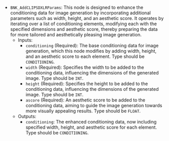 - `BNK_AddCLIPSDXLRParams`: This node is designed to enhance the conditioning data for image generation by incorporating additional parameters such as width, height, and an aesthetic score. It operates by iterating over a list of conditioning elements, modifying each with the specified dimensions and aesthetic score, thereby preparing the data for more tailored and aesthetically pleasing image generation.
    - Inputs:
        - `conditioning` (Required): The base conditioning data for image generation, which this node modifies by adding width, height, and an aesthetic score to each element. Type should be `CONDITIONING`.
        - `width` (Required): Specifies the width to be added to the conditioning data, influencing the dimensions of the generated image. Type should be `INT`.
        - `height` (Required): Specifies the height to be added to the conditioning data, influencing the dimensions of the generated image. Type should be `INT`.
        - `ascore` (Required): An aesthetic score to be added to the conditioning data, aiming to guide the image generation towards more visually appealing results. Type should be `FLOAT`.
    - Outputs:
        - `conditioning`: The enhanced conditioning data, now including specified width, height, and aesthetic score for each element. Type should be `CONDITIONING`.
